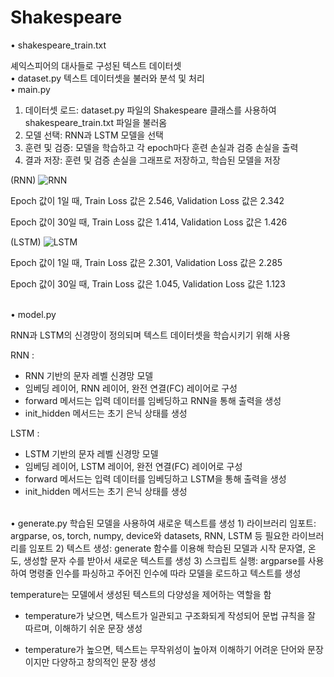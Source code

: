 # Shakespeare

• shakespeare_train.txt 

셰익스피어의 대사들로 구성된 텍스트 데이터셋 
<br>
• dataset.py
텍스트 데이터셋을 불러와 분석 및 처리
<br>
• main.py
1) 데이터셋 로드: dataset.py 파일의 Shakespeare 클래스를 사용하여 shakespeare_train.txt 파일을 불러옴
2) 모델 선택: RNN과 LSTM 모델을 선택
3) 훈련 및 검증: 모델을 학습하고 각 epoch마다 훈련 손실과 검증 손실을 출력
4) 결과 저장: 훈련 및 검증 손실을 그래프로 저장하고, 학습된 모델을 저장

(RNN)
![RNN](https://github.com/jimmynkim/Shakespeare/assets/75557016/320d97b9-c405-4876-9821-2cb2d653362f)

Epoch 값이 1일 때, Train Loss 값은 2.546, Validation Loss 값은 2.342

Epoch 값이 30일 때, Train Loss 값은 1.414, Validation Loss 값은 1.426

(LSTM)
![LSTM](https://github.com/jimmynkim/Shakespeare/assets/75557016/09cf75bc-bc29-4108-92af-451c17745bf7)

Epoch 값이 1일 때, Train Loss 값은 2.301, Validation Loss 값은 2.285

Epoch 값이 30일 때, Train Loss 값은 1.045, Validation Loss 값은 1.123

<br>
• model.py

RNN과 LSTM의 신경망이 정의되며 텍스트 데이터셋을 학습시키기 위해 사용

RNN :
- RNN 기반의 문자 레벨 신경망 모델
- 임베딩 레이어, RNN 레이어, 완전 연결(FC) 레이어로 구성
- forward 메서드는 입력 데이터를 임베딩하고 RNN을 통해 출력을 생성
- init_hidden 메서드는 초기 은닉 상태를 생성

LSTM :
- LSTM 기반의 문자 레벨 신경망 모델
- 임베딩 레이어, LSTM 레이어, 완전 연결(FC) 레이어로 구성
- forward 메서드는 입력 데이터를 임베딩하고 LSTM을 통해 출력을 생성
- init_hidden 메서드는 초기 은닉 상태를 생성
<br>
• generate.py
학습된 모델을 사용하여 새로운 텍스트를 생성
1) 라이브러리 임포트: argparse, os, torch, numpy, device와 datasets, RNN, LSTM 등 필요한 라이브러리를 임포트
2) 텍스트 생성: generate 함수를 이용해 학습된 모델과 시작 문자열, 온도, 생성할 문자 수를 받아서 새로운 텍스트를 생성
3) 스크립트 실행: argparse를 사용하여 명령줄 인수를 파싱하고 주어진 인수에 따라 모델을 로드하고 텍스트를 생성

temperature는 모델에서 생성된 텍스트의 다양성을 제어하는 역할을 함

- temperature가 낮으면, 텍스트가 일관되고 구조화되게 작성되어 문법 규칙을 잘 따르며, 이해하기 쉬운 문장 생성 

- temperature가 높으면, 텍스트는 무작위성이 높아져 이해하기 어려운 단어와 문장이지만 다양하고 창의적인 문장 생성
